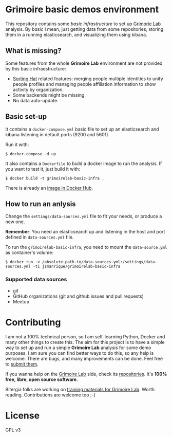 # Grimoire basic demos environment

This repository contains some *basic infrastructure* to set up [Grimorie Lab](http://grimoirelab.github.io) analysis. By *basic* I mean, just getting data from some repositories, storing them in a running elasticsearch, and visualizing them using kibana.

## What is missing?

Some features from the whole **Grimoire Lab** environment are not provided by this basic infraestructure:
* [Sorting Hat](https://github.com/grimoirelab/sortinghat) related features: merging people multiple identities to unify people profiles and managing people affiliation information to show activity by organization.
* Some backends might be missing.
* No data auto-update.

## Basic set-up

It contains a `docker-compose.yml` basic file to set up an elasticsearch and kibana listening in default ports (9200 and 5601).

Run it with:
```
$ docker-compose -d up
``` 

It also contains a `Dockerfile` to build a docker image to run the analysis. If you want to test it, just build it with:

```
$ docker build -t grimoirelab-basic-infra .
```

There is already an [image in Docker Hub](https://hub.docker.com/r/jsmanrique/grimoirelab-basic-infra/).

## How to run an anlysis

Change the `settings/data-sources.yml` file to fit your needs, or produce a new one.

**Remember**: You need an elasticsearch up and listening in the host and port defined in `data-sources.yml` file.

To run the `grimoirelab-basic-infra`, you need to mount the `data-source.yml` as container's volume:
```
$ docker run -v /absolute-path-to/data-sources.yml:/settings/data-sources.yml -ti jsmanrique/grimoirelab-basic-infra
```

### Supported data sources

* git
* GitHub organizations (git and github issues and pull requests)
* Meetup

# Contributing

I am not a 100% technical person, so I am self-learning Python, Docker and many other things to create this. The aim for this project is to have a simple way to set up and run a simple **Grimoire Lab** analysis for some demo purposes. I am sure you can find better ways to do this, so any help is welcome. There are bugs, and many improvements can be done. Feel free to [submit them](https://github.com/jsmanrique/grimoirelab-basic-infra/issues).

If you wanna help on the [Grimoire Lab](http://grimoirelab.github.io) side, check its [repositories](https://github.com/grimoirelab). It's **100% free, libre, open source software**.

Bitergia folks are working on [training materials for Grimoire Lab](https://www.gitbook.com/book/jgbarah/grimoirelab-training/details). Worth reading. Contributions are welcome too ;-)

# License

GPL v3
